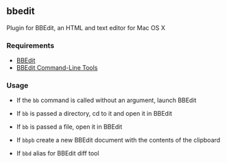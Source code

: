 ## bbedit

Plugin for BBEdit, an HTML and text editor for Mac OS X

### Requirements

-   [BBEdit](https://www.barebones.com/products/bbedit/)
-   [BBEdit Command-Line Tools](https://www.barebones.com/support/bbedit/cmd-line-tools.html)

### Usage

-   If the `bb` command is called without an argument, launch BBEdit

-   If `bb` is passed a directory, cd to it and open it in BBEdit

-   If `bb` is passed a file, open it in BBEdit

-   If `bbpb` create a new BBEdit document with the contents of the clipboard

-   If `bbd` alias for BBEdit diff tool
